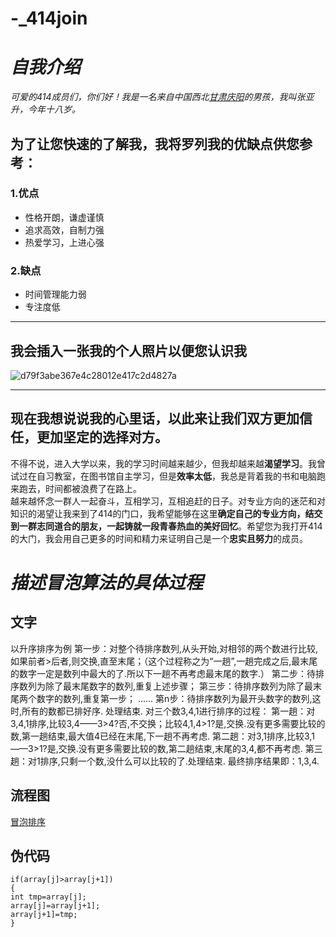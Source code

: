 # -_414join
# ***自我介绍***
*可爱的414成员们，你们好！我是一名来自中国西北[甘肃庆阳](https://baike.baidu.com/item/%E5%BA%86%E9%98%B3/604724"美丽的家乡")的男孩，我叫张亚升，今年十八岁。*   

## 为了让您快速的了解我，我将罗列我的优缺点供您参考：
### 1.优点
  * 性格开朗，谦虚谨慎
  * 追求高效，自制力强
  * 热爱学习，上进心强
### 2.缺点
  * 时间管理能力弱
  * 专注度低
***
## 我会插入一张我的个人照片以便您认识我
![d79f3abe367e4c28012e417c2d4827a](https://user-images.githubusercontent.com/89791715/132270252-d878fece-ad87-44ca-bda3-8a102fa57c72.jpg)
***
## 现在我想说说我的心里话，以此来让我们双方更加信任，更加坚定的选择对方。
不得不说，进入大学以来，我的学习时间越来越少，但我却越来越**渴望学习**。我曾试过在自习教室，在图书馆自主学习，但是**效率太低**，我总是背着我的书和电脑跑来跑去，时间都被浪费了在路上。    
越来越怀念一群人一起奋斗，互相学习，互相追赶的日子。对专业方向的迷茫和对知识的渴望让我来到了414的门口，我希望能够在这里**确定自己的专业方向，结交到一群志同道合的朋友，一起铸就一段青春热血的美好回忆**。希望您为我打开414的大门，我会用自己更多的时间和精力来证明自己是一个**忠实且努力**的成员。 
# ***描述冒泡算法的具体过程***
## 文字
以升序排序为例
第一步：对整个待排序数列,从头开始,对相邻的两个数进行比较,如果前者>后者,则交换,直至末尾；（这个过程称之为“一趟”,一趟完成之后,最末尾的数字一定是数列中最大的了.所以下一趟不再考虑最末尾的数字.）
第二步：待排序数列为除了最末尾数字的数列,重复上述步骤；
第三步：待排序数列为除了最末尾两个数字的数列,重复第一步；
……
第n步：待排序数列为最开头数字的数列,这时,所有的数都已排好序.
处理结束.
对三个数3,4,1进行排序的过程：
第一趟：对3,4,1排序,比较3,4——3>4?否,不交换；比较4,1,4>1?是,交换.没有更多需要比较的数,第一趟结束,最大值4已经在末尾,下一趟不再考虑.
第二趟：对3,1排序,比较3,1——3>1?是,交换.没有更多需要比较的数,第二趟结束,末尾的3,4,都不再考虑.
第三趟：对1排序,只剩一个数,没什么可以比较的了.处理结束.
最终排序结果即：1,3,4.
## 流程图  
[冒泡排序](https://www.bing.com/images/search?view=detailV2&ccid=pbPhMdQ2&id=8E1A082DD7B570C5D084344AFB42D9BE34F7EFDE&thid=OIP.pbPhMdQ2hlKImqSe6d8d7gHaSS&mediaurl=https%3a%2f%2fimg-blog.csdn.net%2f20170406085556197%3fwatermark%2f2%2ftext%2faHR0cDovL2Jsb2cuY3Nkbi5uZXQvc2luYXRfMzE3OTA4MTc%3d%2ffont%2f5a6L5L2T%2ffontsize%2f400%2ffill%2fI0JBQkFCMA%3d%3d%2fdissolve%2f70%2fgravity%2fSouthEast&cdnurl=https%3a%2f%2fth.bing.com%2fth%2fid%2fR.a5b3e131d4368652889aa49ee9df1dee%3frik%3d3u%252f3NL7ZQvtKNA%26pid%3dImgRaw%26r%3d0&exph=1497&expw=606&q=%e5%86%92%e6%b3%a1%e6%8e%92%e5%ba%8f%e6%b5%81%e7%a8%8b%e5%9b%be&simid=608050580500784762&FORM=IRPRST&ck=81AC431E6A61A7B65543BF01E7FCC2D6&selectedIndex=0&ajaxhist=0&ajaxserp=0"此流程图来源于网页")
## 伪代码  
```c语言
if(array[j]>array[j+1])
{
int tmp=array[j];
array[j]=array[j+1];
array[j+1]=tmp;
}
```

